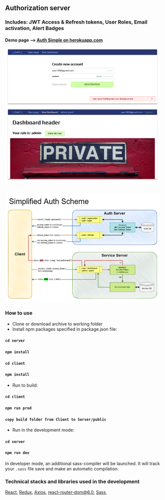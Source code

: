 ## Authorization server

### Includes: JWT Access & Refresh tokens, User Roles, Email activation, Alert Badges

#### Demo page --> [Auth Simple on herokuapp.com](https://authsimple.herokuapp.com/)

![](client/src/assets/img/scr-auth.png "auth main page")

##

![](client/src/assets/img/scr-auth-diagram-01.png "Simplified Auth Scheme")

### How to use

- Сlone or download archive to working folder
- Install npm packages specified in package.json file:

#### `cd server`

#### `npm install`

#### `cd client`

#### `npm install`

- Run to build:

#### `cd client`

#### `npm run prod`

#### `copy build folder from Client to Server/public`

- Run in the development mode:

#### `cd server`

#### `npm run dev`

In developer mode, an additional sass-compiler will be launched. It will track your `.sass` file save and make an
automatic compilation.

### Technical stacks and libraries used in the development

[React](https://www.npmjs.com/package/react), [Redux](https://www.npmjs.com/package/redux),
[Axios](https://www.npmjs.com/package/axios), [react-router-dom@6.0](https://www.npmjs.com/package/react-router-dom),
[Sass](https://www.npmjs.com/package/node-sass),
